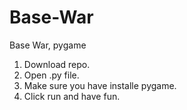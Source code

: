 # Base-War
Base War, pygame

1. Download repo.
2. Open .py file.
3. Make sure you have installe pygame.
4. Click run and have fun.
